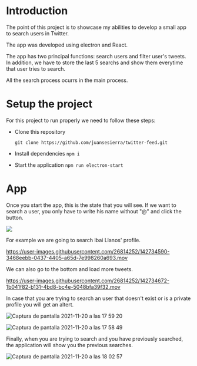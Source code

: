 # Introduction
The point of this project is to showcase my abilities to develop a small app to search users in Twitter.

The app was developed using  electron and React.

The app has two principal functions: search users and filter user's tweets. In addition, we have to store the last 5 searchs and show them everytime that user tries to search.

All the search process ocurrs in the main process.

# Setup the project

For this project to run properly we need to follow these steps:
* Clone this repository

    `git clone https://github.com/juansesierra/twitter-feed.git`
* Install dependencies `npm i`
* Start the application `npm run electron-start`

# App
Once you start the app, this is the state that you will see.
If we want to search a user, you only have to write his name without "@" and click the button.

![](https://i.imgur.com/c2wa38b.png)

For example we are going to search Ibai Llanos' profile.

https://user-images.githubusercontent.com/26814252/142734590-3468eebb-0437-4405-a65d-7e998260a693.mov

We can also go to the bottom and load more tweets.

https://user-images.githubusercontent.com/26814252/142734672-1b041f82-b131-4bd8-bc4e-5048bfa39f32.mov

In case that you are trying to search an user that doesn't exist or is a private profile you will get an altert.

![Captura de pantalla 2021-11-20 a las 17 59 20](https://user-images.githubusercontent.com/26814252/142734803-69e46fe8-5230-4e90-bc7b-7e767b47ea92.png)

![Captura de pantalla 2021-11-20 a las 17 58 49](https://user-images.githubusercontent.com/26814252/142734793-9a04a653-e335-47a4-9270-031352dbcd2f.png)

Finally, when you are trying to search and you have previously searched, the application will show you the previous searches.

![Captura de pantalla 2021-11-20 a las 18 02 57](https://user-images.githubusercontent.com/26814252/142734905-a6f62ee2-5c74-4dcc-ad92-a596b908b55b.png)

